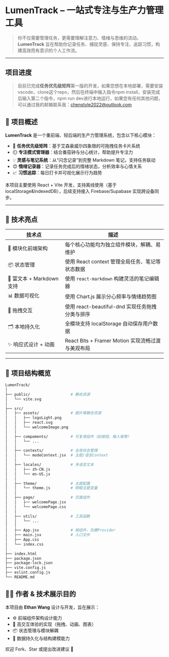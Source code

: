 # LumenTrack – 一站式专注与生产力管理工具

> 你不仅需要管理任务，更需要理解注意力、情绪与思维的流动。  
> **LumenTrack** 旨在帮助你记录任务、捕捉灵感、保持专注、追踪习惯，构建高效而有意识的个人工作流。

---

## 项目进度

> 目前已完成**任务优先级矩阵**第一版的开发，如果您想在本地部署，需要安装vscode，clone这个repo，然后在终端中输入指令npm install，安装完成后输入第二个指令，npm run dev进行本地运行，如果您有任何其他问题，可以通过我的邮箱联系我：chenstyle2022@outlook.com


## 🧠 项目概述

**LumenTrack** 是一个重前端、轻后端的生产力管理系统，包含以下核心模块：

- 🧩 **任务优先级矩阵**：基于艾森豪威尔四象限的可拖拽任务卡片系统
- ⏲️ **专注模式管理器**：结合番茄钟与分心统计，帮助提升专注力
- 💡 **灵感与笔记系统**：从“闪念记录”到完整 Markdown 笔记，支持任务联动
- 😊 **情绪记录器**：记录任务完成后的情绪状态，分析效率与心情关系
- 📈 **习惯追踪**：每日打卡并可视化展示行为趋势

本项目主要使用 React + Vite  开发，支持离线使用（基于 localStorage&IndexedDB），后续支持接入 Firebase/Supabase 实现跨设备同步。

---

## 🌟 技术亮点

| 技术点 | 描述 |
|--------|------|
| 🧭 模块化前端架构 | 每个核心功能均为独立组件模块，解耦、易维护 |
| 📦 状态管理 | 使用 React context 管理全局任务、笔记等状态数据 |
| 🧠 富文本 + Markdown 支持 | 使用 `react-markdown` 构建灵活的笔记编辑器 |
| 📊 数据可视化 | 使用 Chart.js 展示分心频率与情绪趋势图 |
| 🧩 拖拽交互 | 使用 react-beautiful-dnd 实现任务拖拽分类与排序 |
| 🗂️ 本地持久化 | 全模块支持 localStorage 自动保存用户数据 |
| ✨ 响应式设计 + 动画 | React Bits + Framer Motion 实现流畅过渡与美观布局 |

---

## 📁 项目结构概览

```bash
LumenTrack/
│
├── public/                  # 静态资源
│   └── vite.svg
│
├── src/
│   ├── assets/              # 图片等静态资源
│   │   ├── logoLight.png
│   │   ├── react.svg
│   │   └── welcomeImage.png
│   │
│   ├── compoments/          # 可复用组件（如按钮、输入框等）
│   │   └── ...              
│   │
│   ├── contexts/            # 全局状态管理
│   │   └── modeContext.jsx  # 主题/语言Context
│   │
│   ├── locales/             # 多语言文本
│   │   ├── zh-CN.js
│   │   └── en-US.js
│   │
│   ├── theme/               # 主题配置
│   │   └── theme.js         # 明暗主题变量
│   │
│   ├── page/                # 页面组件
│   │   ├── welcomePage.jsx
│   │   └── welcomePage.css
│   │
│   ├── utils/               # 工具函数
│   │   └── ...
│   │
│   ├── App.jsx              # 根组件，包裹Provider
│   ├── main.jsx             # 入口文件
│   ├── App.css
│   └── index.css
│
├── index.html
├── package.json
├── package-lock.json
├── vite.config.js
├── eslint.config.js
└── README.md
```

## 👨‍💻 作者 & 技术展示目的

本项目由 **Ethan Wang** 设计与开发，旨在展示：

- ⚙️ 前端组件架构设计能力
- 🧩 高交互体验的实现（拖拽、动画、图表）
- 📦 状态管理与模块解耦
- 💾 数据持久化与结构建模能力

欢迎 Fork、Star 或提出改进建议 🙌
